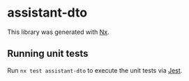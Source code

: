 # assistant-dto

This library was generated with [Nx](https://nx.dev).

## Running unit tests

Run `nx test assistant-dto` to execute the unit tests via [Jest](https://jestjs.io).
